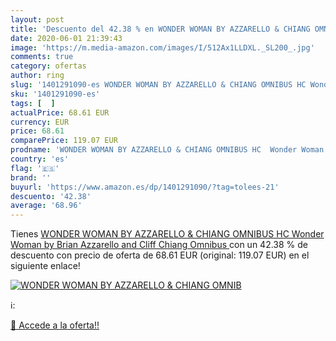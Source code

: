```yaml
---
layout: post
title: 'Descuento del 42.38 % en WONDER WOMAN BY AZZARELLO & CHIANG OMNIB'
date: 2020-06-01 21:39:43
image: 'https://m.media-amazon.com/images/I/512Ax1LLDXL._SL200_.jpg'
comments: true
category: ofertas
author: ring
slug: '1401291090-es WONDER WOMAN BY AZZARELLO & CHIANG OMNIBUS HC Wonder Woman...'
sku: '1401291090-es'
tags: [  ]
actualPrice: 68.61 EUR
currency: EUR
price: 68.61
comparePrice: 119.07 EUR
prodname: 'WONDER WOMAN BY AZZARELLO & CHIANG OMNIBUS HC  Wonder Woman by Brian Azzarello and Cliff Chiang Omnibus '
country: 'es'
flag: '🇪🇸'
brand: ''
buyurl: 'https://www.amazon.es/dp/1401291090/?tag=tolees-21'
descuento: '42.38'
average: '68.96'
---
```


Tienes [WONDER WOMAN BY AZZARELLO & CHIANG OMNIBUS HC  Wonder Woman by Brian Azzarello and Cliff Chiang Omnibus ](https://www.amazon.es/dp/1401291090/?tag=tolees-21) con un 42.38 % de descuento con precio de oferta de 68.61 EUR (original: 119.07 EUR) en el siguiente enlace!

[![WONDER WOMAN BY AZZARELLO & CHIANG OMNIB](https://m.media-amazon.com/images/I/512Ax1LLDXL._SL200_.jpg)](https://www.amazon.es/dp/1401291090/?tag=tolees-21)

ℹ️:


[🛒 Accede a la oferta!!](https://www.amazon.es/dp/1401291090/?tag=tolees-21)
